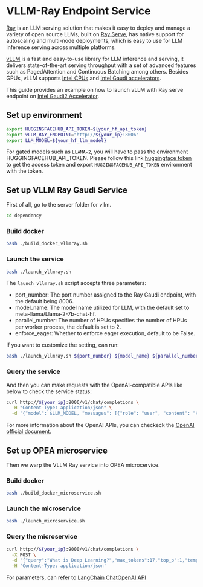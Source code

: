 # VLLM-Ray Endpoint Service

[Ray](https://docs.ray.io/en/latest/serve/index.html) is an LLM serving solution that makes it easy to deploy and manage a variety of open source LLMs, built on [Ray Serve](https://docs.ray.io/en/latest/serve/index.html), has native support for autoscaling and multi-node deployments, which is easy to use for LLM inference serving across multiple platforms.

[vLLM](https://github.com/vllm-project/vllm) is a fast and easy-to-use library for LLM inference and serving, it delivers state-of-the-art serving throughput with a set of advanced features such as PagedAttention and Continuous Batching  among others. Besides GPUs, vLLM supports [Intel CPUs](https://www.intel.com/content/www/us/en/products/overview.html) and [Intel Gaudi accelerators](https://habana.ai/products).

This guide provides an example on how to launch vLLM with Ray serve endpoint on [Intel Gaudi2 Accelerator](https://www.intel.com/content/www/us/en/products/details/processors/ai-accelerators/gaudi-overview.html).

## Set up environment

```bash
export HUGGINGFACEHUB_API_TOKEN=${your_hf_api_token}
export vLLM_RAY_ENDPOINT="http://${your_ip}:8006"
export LLM_MODEL=${your_hf_llm_model}
```

For gated models such as `LLAMA-2`, you will have to pass the environment HUGGINGFACEHUB_API_TOKEN. Please follow this link [huggingface token](https://huggingface.co/docs/hub/security-tokens) to get the access token and export `HUGGINGFACEHUB_API_TOKEN` environment with the token.

## Set up VLLM Ray Gaudi Service

First of all, go to the server folder for vllm.

```bash
cd dependency
```

### Build docker

```bash
bash ./build_docker_vllmray.sh
```

### Launch the service

```bash
bash ./launch_vllmray.sh
```

The `launch_vllmray.sh` script accepts three parameters:

- port_number: The port number assigned to the Ray Gaudi endpoint, with the default being 8006.
- model_name: The model name utilized for LLM, with the default set to meta-llama/Llama-2-7b-chat-hf.
- parallel_number: The number of HPUs specifies the number of HPUs per worker process, the default is set to 2.
- enforce_eager: Whether to enforce eager execution, default to be False.

If you want to customize the setting, can run:

```bash
bash ./launch_vllmray.sh ${port_number} ${model_name} ${parallel_number} False/True
```

### Query the service

And then you can make requests with the OpenAI-compatible APIs like below to check the service status:

```bash
curl http://${your_ip}:8006/v1/chat/completions \
  -H "Content-Type: application/json" \
  -d '{"model": $LLM_MODEL, "messages": [{"role": "user", "content": "How are you?"}]}'
```

For more information about the OpenAI APIs, you can checkeck the [OpenAI official document](https://platform.openai.com/docs/api-reference/).

## Set up OPEA microservice

Then we warp the VLLM Ray service into OPEA microcervice.

### Build docker

```bash
bash ./build_docker_microservice.sh
```

### Launch the microservice

```bash
bash ./launch_microservice.sh
```

### Query the microservice

```bash
curl http://${your_ip}:9000/v1/chat/completions \
  -X POST \
  -d '{"query":"What is Deep Learning?","max_tokens":17,"top_p":1,"temperature":0.7,"frequency_penalty":0,"presence_penalty":0, "streaming":false}' \
  -H 'Content-Type: application/json'
```

For parameters, can refer to [LangChain ChatOpenAI API](https://python.langchain.com/v0.2/api_reference/openai/chat_models/langchain_openai.chat_models.base.ChatOpenAI.html)
